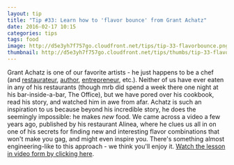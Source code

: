 ```yaml
---
layout: tip
title: "Tip #33: Learn how to 'flavor bounce' from Grant Achatz"
date: 2016-02-17 10:15
categories: tips
tags: food
image: http://d5e3yh7f757go.cloudfront.net/tips/tip-33-flavorbounce.png
thumbnail: http://d5e3yh7f757go.cloudfront.net/tips/thumbs/tip-33-flavorbounce.png
---
```

Grant Achatz is one of our favorite artists - he just happens to be a chef (and <a href="https://website.alinearestaurant.com/">restaurateur</a>, <a href="http://www.amazon.com/Life-Line-Chasing-Greatness-Redefining/dp/1592406971">author</a>, <a href="https://www.tocktix.com/#/">entrepreneur</a>, etc.). Neither of us have ever eaten in any of his restaurants (though mrb did spend a week there one night at his bar-inside-a-bar, The Office), but we have pored over his cookbook, read his story, and watched him in awe from afar. Achatz is such an inspiration to us because beyond his incredible story, he does the seemingly impossible: he makes *new* food. We came across a video a few years ago, published by his restaurant Alinea, where he clues us all in on one of his secrets for finding new and interesting flavor combinations that won't make you gag, and might even inspire you. There's something almost engineering-like to this approach - we think you'll enjoy it. <a href="https://www.youtube.com/watch?v=XvhjbYXDdu4">Watch the lesson in video form by clicking here</a>.
